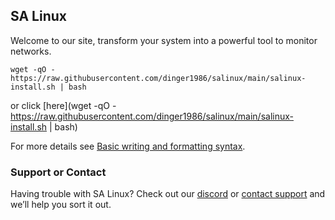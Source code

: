 ## SA Linux 

Welcome to our site, transform your system into a powerful tool to monitor networks.

```
wget -qO - https://raw.githubusercontent.com/dinger1986/salinux/main/salinux-install.sh | bash
```
or click [here](wget -qO - https://raw.githubusercontent.com/dinger1986/salinux/main/salinux-install.sh | bash)


For more details see [Basic writing and formatting syntax](https://docs.github.com/en/github/writing-on-github/getting-started-with-writing-and-formatting-on-github/basic-writing-and-formatting-syntax).

### Support or Contact

Having trouble with SA Linux? Check out our [discord](https://discord.gg/RSEUppKR) or [contact support](https://github.com/dinger1986/salinux/issues) and we’ll help you sort it out.
